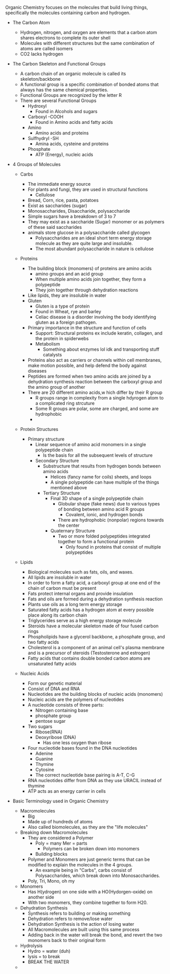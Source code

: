 Organic Chemistry focuses on the molecules that build living things, specifically the molecules containing carbon and hydrogen. 

- The Carbon Atom 
	- Hydrogen, nitrogen, and oxygen are elements that a carbon atom shares electrons to complete its outer shell
	- Molecules with different structures but the same combination of atoms are called isomers 
	- CO2 lacks hydrogen 

- The Carbon  Skeleton and Functional Groups
	- A carbon chain of an organic molecule is called its skeleton/backbone
	- A functional group is a specific combination of bonded atoms that always has the same chemical properties. 
	- Functional Groups are recognized by the letter R
	- There are several Functional Groups
		- Hydroxyl 
			- Found in Alcohols and sugars
		- Carboxyl -COOH
			- Found in Amino acids and fatty acids
		- Amino 
			- Amino acids and proteins
		- Sulfhydryl -SH
			- Amina acids, cysteine and proteins
		- Phosphate 
			- ATP (Energy), nucleic acids 

- 4 Groups of Molecules
	- Carbs
		- The immediate energy source 
		- For plants and fungi, they are used in structural functions
			- Cellulose 
		- Bread, Corn, rice, pasta, potatoes 
		- Exist as saccharides (sugar) 
		- Monosaccharides, Disaccharide, polysaccharide 
		- Simple sugars have a breakdown of 3 to 7 
		- They may exist as a saccharide (Sugar) monomer or as polymers of these said saccharides 
		- animals store glucose in a polysaccharide called glycogen
			- Polysaccharides are an ideal short term energy storage molecule as they are quite large and insoluble.
			- The most abundant polysaccharide in nature is cellulose
	- Proteins
		- The building block (monomers) of proteins are amino acids
			- amino groups and an acid group 
			- When multiple amino acids join together, they form a polypeptide 
			- They join together through dehydration reactions 
		- Like lipids, they are insoluble in water 
		- Gluten
			- Gluten is a type of protein
			- Found in Wheat, rye and barley 
			- Celiac disease is a disorder involving the body identifying gluten as a foreign pathogen. 
		- Primary importance in the structure and function of cells
			- Support: Structural proteins ex include keratin, collagen, and the protein in spiderwebs 
			- Metabolism 
				- Something about enzymes lol idk and transporting stuff catalysts 
		- Proteins also act as carriers or channels within cell membranes, make motion possible, and help defend the body against diseases
		- Peptides are formed when two amino acids are joined by a dehydration synthesis reaction between the carboxyl group and the amino group of another 
		- There are 20 different amino acids,w hich differ by their R group
			- R groups range in complexity from a single hdyrogen atom to a complicated ring strcuture
			- Some R groups are polar, some are charged, and some are hydrophobic 
			- 
	- Protein Structures
		- Primary structure 
			- Linear sequence of amino acid monomers in a single polypeptide chain
				- Is the basis for all the subsequent levels of structure
			- Secondary Structure
				- Substructure that results from hydrogen bonds between amino acids 
					- Helices (fancy name for coils) sheets, and loops
					- A single polypeptide can have multiple of the things mentioned above 
				- Tertiary Structure 
					- Final 3D shape of a single polypeptide chain
						- Globular shape (fake news) due to various types of bonding between amino acid R groups
							- Covalent, ionic, and hydrogen bonds
						- There are hydrophobic (nonpolar) regions towards the center
					- Quaternary Structure
						- Two or more folded polypeptides integrated together to form a functional protein 
							- Only found in proteins that consist of multiple polypeptides 

	- Lipids
		- Biological molecules such as fats, oils, and waxes. 
		- All lipids are insoluble in water 
		- In order to form a fatty acid, a carboxyl group at one end of the chain of carbon must be present 
		- Fats protect internal organs and provide insulation 
		- Fats and oils are formed during a dehydration synthesis reaction
		- Plants use oils as a long term energy storage 
		- Saturated fatty acids has a hydrogen atom at every possible place along its carbon chain 
		- Triglycerides serve as a high energy storage molecule 
		- Steroids have a molecular skeleton made of four fused carbon rings 
		- Phospholipids have a glycerol backbone, a phosphate group, and two fatty acids 
		- Cholesterol is a component of an animal cell's plasma membrane and is a precursor of steroids (Testosterone and estrogen)
		- Fatty acids that contains double bonded carbon atoms are unsaturated fatty acids 
	- Nucleic Acids
		- Form our genetic material 
		- Consist of DNA and RNA 
		- Nucleotides are the building blocks of nucleic acids (monomers) 
		- Nucleic acids are the polymers of nucleotides 
		- A nucleotide consists of three parts:
			- Nitrogen containing base
			- phosphate group
			- pentose sugar 
		- Two sugars
			- Ribose(RNA)
			- Deoxyribose (DNA)
				- Has one less oxygen than ribose 
		- Four nucleotide bases found in the DNA nucleotides
			- Adenine
			- Guanine
			- Thymine
			- Cytosine
			- The correct nucleotide base pairing is A-T, C-G 
		- RNA nucleotides differ from DNA as they use URACIL instead of thymine
		- ATP acts as an energy carrier in cells
	

- Basic Terminology used in Organic Chemistry
	- Macromolecules 
		- Big 
		- Made up of hundreds of atoms
		- Also called biomolecules, as they are the "life molecules"
	- Breaking down Macromolecules
		- They are considered a Polymer 
			- Poly = many Mer = parts 
				- Polymers can be broken down into monomers
			- Building blocks 
		- Polymer and Monomers are just generic terms that can be modified to explain the molecules in the 4 groups.
			- An example being in "Carbs", carbs consist of Polysaccharides, which break down into Monosaccharides. 
		- Poly, Tri, Mono, oh my 
	- Monomers
		- Has H(ydrogen) on one side with a HO(Hydorgen-oxide) on another side
		- With two monomers, they combine together to form H20.
	- Dehydration Synthesis 
		- Synthesis refers to building or making something
		- Dehydration refers to remove/lose water
		- Dehydration Synthesis is the action of losing water
		- All Macromolecules are built using this same process
		- Adding back in the water will break the bond, and revert the two monomers back to their original form 
	- Hydrolysis
		- Hydro = water (duh)
		- lysis = to break 
		- BREAK THE WATER
	- 

